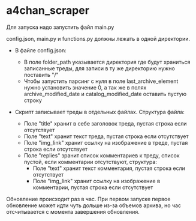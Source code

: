 # a4chan_scraper

Для запуска надо запустить файл main.py  

config.json, main.py и functions.py должны лежать в одной директории.  

- В файле config.json:  
  - В поле folder_path указывается директория где будут храниться записанные треды, для записи в ту же директорию нужно поставить "/"
  - Чтобы запустить парсинг с нуля в поле last_archive_element нужно установить значение 0, а так же в полях archive_modified_date и catalog_modified_date оставить пустую строку
  
- Скрипт записывает треды в отдельных файлах. Структура файла:
  - Поле "title" хранит в себе заголовок треда, пустая строка если отсутствует  
  - Поле "text" хранит текст треда, пустая строка если отсутствует  
  - Поле "img_link" хранит ссылку на изображение в треде, пустая строка если отсутствует  
  - Поле "replies" зранит список комментариев к треду, список пустой, если комментарии отсутствуют, структура:  
    - Поле "text" хранит текст комментария, пустая строка если отсутствует  
    - Поле "img_link" хранит ссылку на изображение в комментарии, пустая строка если отсутствует  
  
Обновление происходит раз в час. При первом запуске первое обновление может идти чуть дольше из-за объемов архива, но час отсчитывается с момента завершения обновления.
